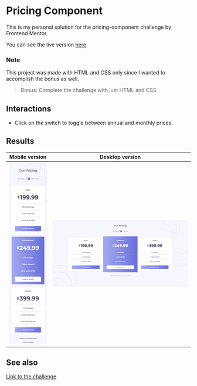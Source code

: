 # Pricing Component

This is my personal solution for the pricing-component challenge by Frontend Mentor.

You can see the live version [here](https://pricing-component.xstrafez.now.sh/ 'pricing-component')

### Note

This project was made with HTML and CSS only since I wanted to accomplish the bonus as well.

> Bonus: Complete the challenge with just HTML and CSS

## Interactions

- Click on the switch to toggle between annual and monthly prices

## Results

|             Mobile version             |             Desktop version             |
| :------------------------------------: | :-------------------------------------: |
| ![](./images/result_mobile_layout.png) | ![](./images/result_desktop_layout.png) |

## See also

[Link to the challenge](https://www.frontendmentor.io/challenges/pricing-component-with-toggle-8vPwRMIC)
